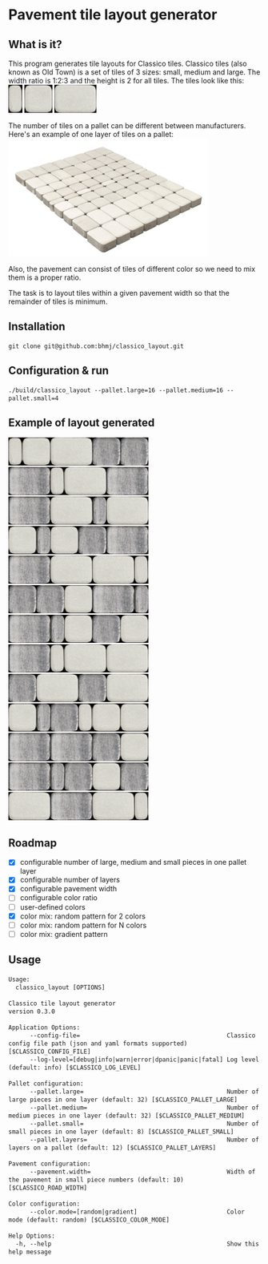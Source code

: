 # Pavement tile layout generator

## What is it?
This program generates tile layouts for Classico tiles. Classico tiles (also known as Old Town) is a set of tiles of 3 sizes: small, medium and large. The width ratio is 1:2:3 and the height is 2 for all tiles. The tiles look like this:  
![small tile](./img/small.png) ![medium tile](./img/medium.png) ![large tile](./img/large.png)

The number of tiles on a pallet can be different between manufacturers. Here's an example of one layer of tiles on a pallet:  
![pallet layer](./img/classico_pallet.jpg)

Also, the pavement can consist of tiles of different color so we need to mix them is a proper ratio.

The task is to layout tiles within a given pavement width so that the remainder of tiles is minimum.

## Installation

```
git clone git@github.com:bhmj/classico_layout.git
```

## Configuration & run

```
./build/classico_layout --pallet.large=16 --pallet.medium=16 --pallet.small=4
```

## Example of layout generated

<img src="img/small.png"><img src="img/medium.png"><img src="img/large.png"><img src="img/medium2.png"><img src="img/medium2.png">   
<img src="img/large2.png"><img src="img/small.png"><img src="img/large.png"><img src="img/large2.png">   
<img src="img/large2.png"><img src="img/large.png"><img src="img/small2.png"><img src="img/large.png">   
<img src="img/medium.png"><img src="img/small2.png"><img src="img/medium.png"><img src="img/medium2.png"><img src="img/large2.png">   
<img src="img/large2.png"><img src="img/large.png"><img src="img/large.png"><img src="img/small.png">   
<img src="img/medium2.png"><img src="img/medium2.png"><img src="img/medium.png"><img src="img/large2.png"><img src="img/small2.png">   
<img src="img/large2.png"><img src="img/small2.png"><img src="img/medium.png"><img src="img/medium2.png"><img src="img/medium.png">   
<img src="img/large2.png"><img src="img/small.png"><img src="img/large.png"><img src="img/large.png">   
<img src="img/medium2.png"><img src="img/large.png"><img src="img/medium2.png"><img src="img/large.png">   
<img src="img/medium.png"><img src="img/small2.png"><img src="img/medium2.png"><img src="img/small.png"><img src="img/medium.png"><img src="img/medium.png">   
<img src="img/large2.png"><img src="img/large2.png"><img src="img/medium2.png"><img src="img/medium.png">   
<img src="img/large2.png"><img src="img/small2.png"><img src="img/medium2.png"><img src="img/medium.png"><img src="img/medium2.png">   
<img src="img/large.png"><img src="img/large2.png"><img src="img/large.png"><img src="img/small.png">   



## Roadmap
- [x] configurable number of large, medium and small pieces in one pallet layer
- [x] configurable number of layers
- [x] configurable pavement width
- [ ] configurable color ratio
- [ ] user-defined colors
- [x] color mix: random pattern for 2 colors
- [ ] color mix: random pattern for N colors
- [ ] color mix: gradient pattern

<!-- do not edit this file below this line -->

## Usage

```
Usage:
  classico_layout [OPTIONS]

Classico tile layout generator
version 0.3.0

Application Options:
      --config-file=                                         Classico config file path (json and yaml formats supported) [$CLASSICO_CONFIG_FILE]
      --log-level=[debug|info|warn|error|dpanic|panic|fatal] Log level (default: info) [$CLASSICO_LOG_LEVEL]

Pallet configuration:
      --pallet.large=                                        Number of large pieces in one layer (default: 32) [$CLASSICO_PALLET_LARGE]
      --pallet.medium=                                       Number of medium pieces in one layer (default: 32) [$CLASSICO_PALLET_MEDIUM]
      --pallet.small=                                        Number of small pieces in one layer (default: 8) [$CLASSICO_PALLET_SMALL]
      --pallet.layers=                                       Number of layers on a pallet (default: 12) [$CLASSICO_PALLET_LAYERS]

Pavement configuration:
      --pavement.width=                                      Width of the pavement in small piece numbers (default: 10) [$CLASSICO_ROAD_WIDTH]

Color configuration:
      --color.mode=[random|gradient]                         Color mode (default: random) [$CLASSICO_COLOR_MODE]

Help Options:
  -h, --help                                                 Show this help message

```

